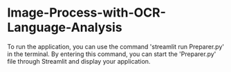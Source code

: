 # Image-Process-with-OCR-Language-Analysis


To run the application, you can use the command 'streamlit run Preparer.py' in the terminal. By entering this command, you can start the 'Preparer.py' file through Streamlit and display your application.
